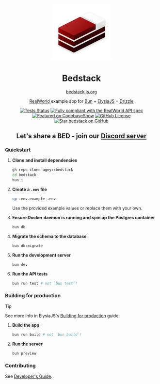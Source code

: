 <div align='center'>

<img src="docs/public/logo-mini.png" alt="Logo for Bedstack RealWorld example" width=200>
<h1>Bedstack</h1>

[bedstack.js.org](https://bedstack.js.org)

[RealWorld](https://realworld-docs.netlify.app/) example app for [Bun](https://bun.sh/) + [ElysiaJS](https://elysiajs.com/) + [Drizzle](https://orm.drizzle.team/)

[![Tests Status](https://github.com/agnyz/bedstack/actions/workflows/tests.yml/badge.svg?event=push&branch=main)](https://github.com/agnyz/bedstack/actions/workflows/tests.yml?query=branch%3Amain) [![Fully compliant with the RealWorld API spec](https://img.shields.io/badge/RealWorld%20API-compatible-success?labelColor=2f1c42)](https://realworld-docs.netlify.app/specifications/backend/endpoints) [![Featured on CodebaseShow](https://img.shields.io/badge/CodebaseShow-approved-success?labelColor=2c3669)](https://codebase.show/projects/realworld?category=backend&language=typescript) [![GitHub License](https://img.shields.io/github/license/agnyz/bedstack)](https://github.com/agnyz/bedstack/blob/main/LICENSE) [![Star bedstack on GitHub](https://img.shields.io/github/stars/agnyz/bedstack)](https://github.com/agnyz/bedstack)

## Let's share a BED - join our [Discord server](https://discord.gg/8UcP9QB5AV)

</div>

### Quickstart

1. **Clone and install dependencies**

   ```sh
   gh repo clone agnyz/bedstack
   cd bedstack
   bun i
   ```

2. **Create a `.env` file**

   ```sh
   cp .env.example .env
   ```

   Use the provided example values or replace them with your own.

3. **Ensure Docker daemon is running and spin up the Postgres container**

   ```sh
   bun db
   ```

4. **Migrate the schema to the database**

   ```sh
   bun db:migrate
   ```

5. **Run the development server**

   ```sh
   bun dev
   ```

6. **Run the API tests**

   ```sh
   bun run test # not `bun test`!
   ```

### Building for production

> [!TIP]
> See more info in ElysiaJS's [Building for production](https://elysiajs.com/tutorial.html#build-for-production) guide.

1. **Build the app**

   ```sh
   bun run build # not `bun build`!
   ```

2. **Run the server**

   ```sh
   bun preview
   ```

### Contributing

See [Developer's Guide](CONTRIBUTING.md).

